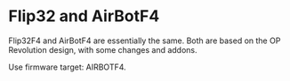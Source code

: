 # Flip32 and AirBotF4

Flip32F4 and AirBotF4 are essentially the same. Both are based on the OP Revolution design, with some changes and addons.

Use firmware target: AIRBOTF4.
